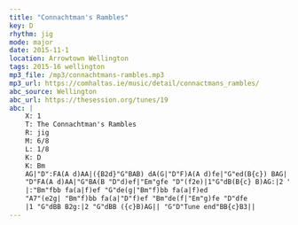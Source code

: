 ```yaml
---
title: "Connachtman's Rambles"
key: D
rhythm: jig
mode: major
date: 2015-11-1
location: Arrowtown Wellington
tags: 2015-16 wellington 
mp3_file: /mp3/connachtmans-rambles.mp3
mp3_url: https://comhaltas.ie/music/detail/connactmans_rambles/
abc_source: Wellington
abc_url: https://thesession.org/tunes/19
abc: |
    X: 1
    T: The Connachtman's Rambles
    R: jig
    M: 6/8
    L: 1/8
    K: D
    K: Bm
    AG|"D":FA(A d)AA|({B2d}"G"BAB) dA(G|"D"F)A(A d)fe|"G"ed(B{c}) BAG|
    "D"FA(A d)AA|"G"BA(B "D"d)ef|"Em"gfe "D"(f2e)|1"G"dB(B{c} B)AG:|2 "G"dBB B3||
    |:"Bm"fbb fa(a|f)ef "G"de(g|"Bm"f)bb fa(a|f)ed 
    "A7"(e2g| "Bm"f)bb fa(a|"D"f)ef "Bm"de(f|"Em"g)fe "D"dfe
    |1 "G"dBB B2g:|2 "G"dBB ({c}B)AG|| "G"D"Tune end"BB{c}B3||
---
```



